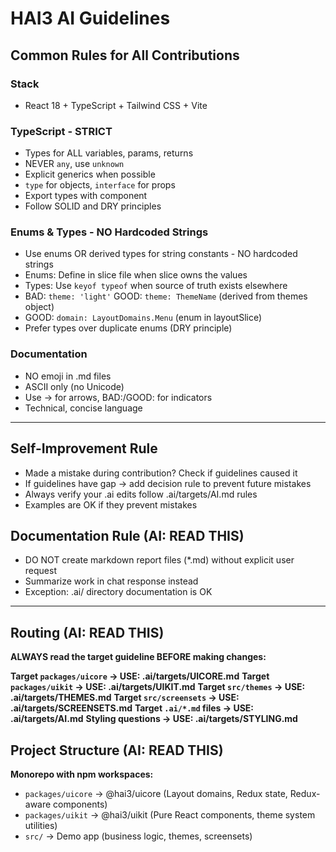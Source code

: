 # HAI3 AI Guidelines

## Common Rules for All Contributions

### Stack
- React 18 + TypeScript + Tailwind CSS + Vite

### TypeScript - STRICT
- Types for ALL variables, params, returns
- NEVER `any`, use `unknown`
- Explicit generics when possible
- `type` for objects, `interface` for props
- Export types with component
- Follow SOLID and DRY principles

### Enums & Types - NO Hardcoded Strings
- Use enums OR derived types for string constants - NO hardcoded strings
- Enums: Define in slice file when slice owns the values
- Types: Use `keyof typeof` when source of truth exists elsewhere
- BAD: `theme: 'light'` GOOD: `theme: ThemeName` (derived from themes object)
- GOOD: `domain: LayoutDomains.Menu` (enum in layoutSlice)
- Prefer types over duplicate enums (DRY principle)

### Documentation
- NO emoji in .md files
- ASCII only (no Unicode)
- Use -> for arrows, BAD:/GOOD: for indicators
- Technical, concise language

---

## Self-Improvement Rule

- Made a mistake during contribution? Check if guidelines caused it
- If guidelines have gap -> add decision rule to prevent future mistakes
- Always verify your .ai edits follow .ai/targets/AI.md rules
- Examples are OK if they prevent mistakes

## Documentation Rule (AI: READ THIS)

- DO NOT create markdown report files (*.md) without explicit user request
- Summarize work in chat response instead
- Exception: .ai/ directory documentation is OK

---

## Routing (AI: READ THIS)

**ALWAYS read the target guideline BEFORE making changes:**

**Target `packages/uicore` -> USE: .ai/targets/UICORE.md**
**Target `packages/uikit` -> USE: .ai/targets/UIKIT.md**
**Target `src/themes` -> USE: .ai/targets/THEMES.md**
**Target `src/screensets` -> USE: .ai/targets/SCREENSETS.md**
**Target `.ai/*.md` files -> USE: .ai/targets/AI.md**
**Styling questions -> USE: .ai/targets/STYLING.md**

## Project Structure (AI: READ THIS)

**Monorepo with npm workspaces:**
- `packages/uicore` -> @hai3/uicore (Layout domains, Redux state, Redux-aware components)
- `packages/uikit` -> @hai3/uikit (Pure React components, theme system utilities)
- `src/` -> Demo app (business logic, themes, screensets)
